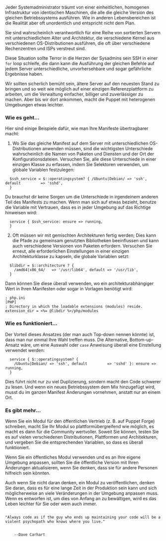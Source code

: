 Jeder Systemadministrator träumt von einer einheitlichen, homogenen Infrastruktur von identischen Maschinen, die alle die gleiche Version des gleichen Betriebssystems ausführen. Wie in anderen Lebensbereichen ist die Realität aber oft unordentlich und entspricht nicht dem Plan.

Sie sind wahrscheinlich verantwortlich für eine Reihe von sortierten Servern mit unterschiedlichem Alter und Architektur, die verschiedene Kernel aus verschiedenen OS-Distributionen ausführen, die oft über verschiedene Rechenzentren und ISPs verstreut sind.

Diese Situation sollte Terror in die Herzen der Sysadmins sein SSH in einer `for` loop schleife, die dann kann die Ausführung der gleichen Befehle auf jedem Server unterschiedliche, unvorhersehbare und sogar gefährliche Ergebnisse haben.

Wir sollten sicherlich bemüht sein, ältere Server auf den neuesten Stand zu bringen und so weit wie möglich auf einer einzigen Referenzplattform zu arbeiten, um die Verwaltung einfacher, billiger und zuverlässiger zu machen. Aber bis wir dort ankommen, macht die Puppet mit heterogenen Umgebungen etwas leichter.

### Wie es geht…

Hier sind einige Beispiele dafür, wie man Ihre Manifeste übertragbarer macht:

1. Wo Sie das gleiche Manifest auf dem Server mit unterschiedlichen OS-Distributionen anwenden müssen, sind die wichtigsten Unterschiede wahrscheinlich die Namen von Paketen und Diensten und der Ort der Konfigurationsdateien. Versuchen Sie, alle diese Unterschiede in einer einzigen Klasse zu erfassen, indem Sie Selektoren verwenden, um globale Variablen festzulegen:

```
  $ssh_service = $::operatingsystem? { /Ubuntu|Debian/ => 'ssh', default         => 'sshd',
  }
```

Du brauchst dir keine Sorgen um die Unterschiede in irgendeinem anderen Teil des Manifests zu machen. Wenn man sich auf etwas bezieht, benutze die Variable mit Vertrauen, dass es in jeder Umgebung auf das Richtige hinweisen wird:
```
  service { $ssh_service: ensure => running,
  }
```

2. Oft müssen wir mit gemischten Architekturen fertig werden; Dies kann die Pfade zu gemeinsam genutzten Bibliotheken beeinflussen und kann auch verschiedene Versionen von Paketen erfordern. Versuchen Sie erneut, alle erforderlichen Einstellungen in einer einzigen Architekturklasse zu kapseln, die globale Variablen setzt:
```
  $libdir = $::architecture ? {
    /amd64|x86_64/   => '/usr/lib64', default => '/usr/lib',
  }
```

Dann können Sie diese überall verwenden, wo ein architekturabhängiger Wert in Ihren Manifesten oder sogar in Vorlagen benötigt wird:
```
; php.ini
[PHP]
; Directory in which the loadable extensions (modules) reside.
extension_dir = <%= @libdir %>/php/modules
```

### Wie es funktioniert...

Der Vorteil dieses Ansatzes (der man auch Top-down nennen könnte) ist, dass man nur einmal Ihre Wahl treffen muss. 
Die Alternative, Bottom-up-Ansatz wäre, um eine Auswahl oder `case` Anweisung überall eine Einstellung verwendet werden:
```
  service { $::operatingsystem? {
    /Ubuntu|Debian/ => 'ssh', default         => 'sshd' }: ensure => running,
  }
```

Dies führt nicht nur zu viel Duplizierung, sondern macht den Code schwerer zu lesen. Und wenn ein neues Betriebssystem dem Mix hinzugefügt wird, musst du im ganzen Manifest Änderungen vornehmen, anstatt nur an einem Ort.

### Es gibt mehr…

Wenn Sie ein Modul für den öffentlichen Vertrieb (z. B. auf Puppet Forge) schreiben, macht Sie Ihr Modul so plattformübergreifend wie möglich, es macht es dann für die Community wertvoller. 
Soweit Sie können, testen Sie es auf vielen verschiedenen Distributionen, Plattformen und Architekturen, und vergeben Sie die entsprechenden Variablen, so dass es überall funktioniert.

Wenn Sie ein öffentliches Modul verwenden und es an Ihre eigene Umgebung anpassen, sollten Sie die öffentliche Version mit Ihren Änderungen aktualisieren, wenn Sie denken, dass sie für andere Personen hilfreich sein könnten.

Auch wenn Sie nicht daran denken, ein Modul zu veröffentlichen, denken Sie daran, dass es für eine lange Zeit in der Produktion sein kann und sich möglicherweise an viele Veränderungen in der Umgebung anpassen muss. Wenn es entworfen ist, um dies von Anfang an zu bewältigen, wird es das Leben leichter für Sie oder wem auch immer.

```
	
"Always code as if the guy who ends up maintaining your code will be a violent psychopath who knows where you live."

 
 	--Dave Carhart
```

